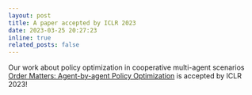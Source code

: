 ```yaml
---
layout: post
title: A paper accepted by ICLR 2023
date: 2023-03-25 20:27:23
inline: true
related_posts: false
---
```


Our work about policy optimization in cooperative multi-agent scenarios [Order Matters: Agent-by-agent Policy Optimization](https://openreview.net/forum?id=Q-neeWNVv1) is accepted by ICLR 2023!
